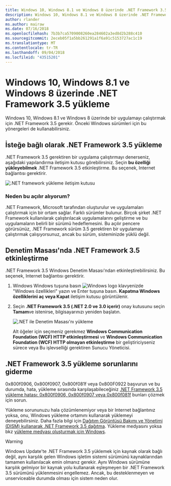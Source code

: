 ```yaml
---
title: Windows 10, Windows 8.1 ve Windows 8 üzerinde .NET Framework 3.5 yükleme
description: Windows 10, Windows 8.1 ve Windows 8 üzerinde .NET Framework 3.5 yüklemeyi öğrenin.
author: rlander
ms.author: mairaw
ms.date: 07/16/2018
ms.openlocfilehash: 7b3b7ca5709008260ea284602a3ed8d2b288c410
ms.sourcegitcommit: 2eceb05f1a5bb261291a1f6a91c5153727ac1c19
ms.translationtype: MT
ms.contentlocale: tr-TR
ms.lasthandoff: 09/04/2018
ms.locfileid: "43515201"
---
```

# <a name="install-the-net-framework-35-on-windows-10-windows-81-and-windows-8"></a>Windows 10, Windows 8.1 ve Windows 8 üzerinde .NET Framework 3.5 yükleme

Windows 10, Windows 8.1 ve Windows 8 üzerinde bir uygulamayı çalıştırmak için .NET Framework 3.5 gerekir. Önceki Windows sürümleri için bu yönergeleri de kullanabilirsiniz.

## <a name="install-the-net-framework-35-on-demand"></a>İsteğe bağlı olarak .NET Framework 3.5 yükleme

.NET Framework 3.5 gerektiren bir uygulama çalıştırmayı denerseniz, aşağıdaki yapılandırma iletişim kutusu görebilirsiniz. Seçin **bu özelliği yükleyebilmek** .NET Framework 3.5 etkinleştirme. Bu seçenek, Internet bağlantısı gerektirir.

![.NET framework yükleme iletişim kutusu](./media/dotnet-framework-installation-dialog.jpg)

### <a name="why-am-i-getting-this-pop-up"></a>Neden bu açılır alıyorum?

.NET Framework, Microsoft tarafından oluşturulur ve uygulamaları çalıştırmak için bir ortam sağlar. Farklı sürümler bulunur. Birçok şirket .NET Framework kullanılarak çalıştırılacak uygulamalarını geliştirme ve bu uygulamaların belirli bir sürümü hedeflemesini. Bu açılır pencere görürsünüz, .NET Framework sürüm 3.5 gerektiren bir uygulamayı çalıştırmak çalışıyorsunuz, ancak bu sürüm, sisteminizde yüklü değil.

## <a name="enable-the-net-framework-35-in-control-panel"></a>Denetim Masası'nda .NET Framework 3.5 etkinleştirme

.NET Framework 3.5 Windows Denetim Masası'ndan etkinleştirebilirsiniz. Bu seçenek, Internet bağlantısı gerektirir.

1. Windows Windows tuşuna basın ![Windows logo](https://i-msdn.sec.s-msft.com/dynimg/IC721376.jpeg) klavyenizde "Windows özellikleri" yazın ve Enter tuşuna basın. **Kapatma Windows özelliklerini aç veya Kapat** iletişim kutusu görüntülenir.

2. Seçin **.NET Framework 3.5 (.NET 2.0 ve 3.0 içerir)** onay kutusunu seçin **Tamam**ve istenirse, bilgisayarınızı yeniden başlatın.

   ![.NET ile Denetim Masası'nı yükleme](./media/dotnet-control-panel.png)

   Alt öğeler için seçmeniz gerekmez **Windows Communication Foundation (WCF) HTTP etkinleştirmesi** ve **Windows Communication Foundation (WCF) HTTP olmayan etkinleştirme** bir geliştiriciyseniz sürece veya Bu işlevselliği gerektiren Sunucu Yöneticisi.

## <a name="troubleshoot-the-installation-of-the-net-framework-35"></a>.NET Framework 3.5 yükleme sorunlarını giderme

0x800f0906, 0x800f0907, 0x800f081f veya 0x800F0922 başvurun ve bu durumda, hata, yükleme sırasında karşılaşabileceğiniz [.NET Framework 3.5 yükleme hatası: 0x800f0906, 0x800f0907 veya 0x800f081f](https://support.microsoft.com/help/2734782/net-framework-3-5-installation-error-0x800f0906--0x800f081f--0x800f09) bunları çözmek için sorun.

Yükleme sorununuzu hala çözümlenemiyor veya bir Internet bağlantınız yoksa, onu, Windows yükleme ortamını kullanarak yüklemeyi deneyebilirsiniz. Daha fazla bilgi için [Dağıtım Görüntüsü Bakımı ve Yönetimi (DISM) kullanarak .NET Framework 3.5 dağıtma](/windows-hardware/manufacture/desktop/deploy-net-framework-35-by-using-deployment-image-servicing-and-management--dism). Yükleme medyasını yoksa bkz [yükleme medyası oluşturmak için Windows](https://support.microsoft.com/help/15088/windows-create-installation-media).

> [!WARNING]
> Windows Update'te .NET Framework 3.5 yüklemek için kaynak olarak bağlı değil, aynı karşılık gelen Windows işletim sistemi sürümünü kaynaklarından tamamen kullanılacak emin olmanız gerekir. Aynı Windows sürümüne karşılık gelmiyor bir kaynak yolu kullanarak eşleşmeyen bir .NET Framework 3.5 sürümünü yüklenmesini engellemez. Ancak, bu desteklenmeyen ve unserviceable durumda olması için sistem neden olur.

